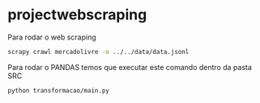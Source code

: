 # projectwebscraping

Para rodar o web scraping 
````bash
scrapy crawl mercadolivre -o ../../data/data.jsonl
````
Para rodar o PANDAS temos que executar este comando dentro da pasta SRC
````bash
python transformacao/main.py
````